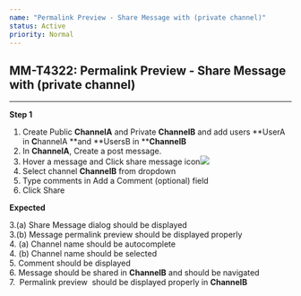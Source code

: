 ```yaml
---
name: "Permalink Preview - Share Message with (private channel)"
status: Active
priority: Normal
---
```


## MM-T4322: Permalink Preview - Share Message with (private channel)

---

**Step 1**

1. Create Public **ChannelA** and Private **ChannelB** and add users **UserA in **C**hannelA **and **UsersB in ******C**hannelB**
2. In **ChannelA**, Create a post message.
3. Hover a message and Click share message icon![](https://smartbear-tm4j-prod-us-west-2-attachment-rich-text.s3.us-west-2.amazonaws.com/embedded-f3277290f945470c4add5d21ef3dc7ca7b74388fc7152bfb6b99ae58c66a95a8-1635367013548-1635367013548.png)
4. Select channel **ChannelB** from dropdown
5. Type comments in Add a Comment (optional) field
6. Click Share

**Expected**

​3.(a) Share Message dialog should be displayed\
3.(b) Message permalink preview should be displayed properly\
4\. (a) Channel name should be autocomplete \
4\. (b) Channel name should be selected \
5\. Comment should be displayed\
6\. Message should be shared in **ChannelB** and should be navigated\
7\.  Permalink preview  should be displayed properly in **ChannelB**
